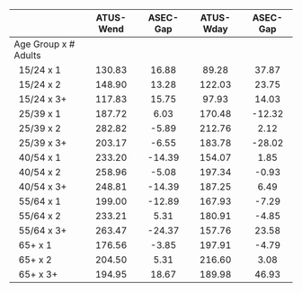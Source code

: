 
|                      |    ATUS-Wend |     ASEC-Gap |    ATUS-Wday |     ASEC-Gap |
| -------------------- | :----------: | :----------: | :----------: | :----------: |
| Age Group x # Adults |              |              |              |              |
| &nbsp;&nbsp;15/24 x 1 |       130.83 |        16.88 |        89.28 |        37.87 |
| &nbsp;&nbsp;15/24 x 2 |       148.90 |        13.28 |       122.03 |        23.75 |
| &nbsp;&nbsp;15/24 x 3+ |       117.83 |        15.75 |        97.93 |        14.03 |
| &nbsp;&nbsp;25/39 x 1 |       187.72 |         6.03 |       170.48 |       -12.32 |
| &nbsp;&nbsp;25/39 x 2 |       282.82 |        -5.89 |       212.76 |         2.12 |
| &nbsp;&nbsp;25/39 x 3+ |       203.17 |        -6.55 |       183.78 |       -28.02 |
| &nbsp;&nbsp;40/54 x 1 |       233.20 |       -14.39 |       154.07 |         1.85 |
| &nbsp;&nbsp;40/54 x 2 |       258.96 |        -5.08 |       197.34 |        -0.93 |
| &nbsp;&nbsp;40/54 x 3+ |       248.81 |       -14.39 |       187.25 |         6.49 |
| &nbsp;&nbsp;55/64 x 1 |       199.00 |       -12.89 |       167.93 |        -7.29 |
| &nbsp;&nbsp;55/64 x 2 |       233.21 |         5.31 |       180.91 |        -4.85 |
| &nbsp;&nbsp;55/64 x 3+ |       263.47 |       -24.37 |       157.76 |        23.58 |
| &nbsp;&nbsp;65+ x 1  |       176.56 |        -3.85 |       197.91 |        -4.79 |
| &nbsp;&nbsp;65+ x 2  |       204.50 |         5.31 |       216.60 |         3.08 |
| &nbsp;&nbsp;65+ x 3+ |       194.95 |        18.67 |       189.98 |        46.93 |

